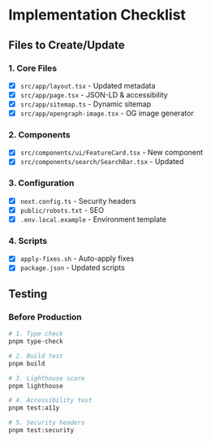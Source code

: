 # Implementation Checklist

## Files to Create/Update

### 1. Core Files
- [x] `src/app/layout.tsx` - Updated metadata
- [x] `src/app/page.tsx` - JSON-LD & accessibility
- [x] `src/app/sitemap.ts` - Dynamic sitemap
- [x] `src/app/opengraph-image.tsx` - OG image generator

### 2. Components
- [x] `src/components/ui/FeatureCard.tsx` - New component
- [x] `src/components/search/SearchBar.tsx` - Updated

### 3. Configuration
- [x] `next.config.ts` - Security headers
- [x] `public/robots.txt` - SEO
- [x] `.env.local.example` - Environment template

### 4. Scripts
- [x] `apply-fixes.sh` - Auto-apply fixes
- [x] `package.json` - Updated scripts

## Testing

### Before Production
```bash
# 1. Type check
pnpm type-check

# 2. Build test
pnpm build

# 3. Lighthouse score
pnpm lighthouse

# 4. Accessibility test
pnpm test:a11y

# 5. Security headers
pnpm test:security
